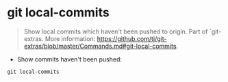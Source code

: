 # git local-commits

> Show local commits which haven't been pushed to origin.
> Part of `git-extras.
> More information: <https://github.com/tj/git-extras/blob/master/Commands.md#git-local-commits>.

- Show commits haven't been pushed:

`git local-commits`
